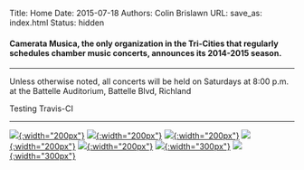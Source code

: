 Title: Home 
Date: 2015-07-18
Authors: Colin Brislawn
URL:
save_as: index.html 
Status: hidden

<!-- # Chamber Music for the Tri-Cities -->
#### Camerata Musica, the only organization in the Tri-Cities that regularly schedules chamber music concerts, announces its 2014-2015 season.

---

Unless otherwise noted, all concerts will be held on Saturdays at 8:00 p.m. at the Battelle Auditorium, Battelle Blvd, Richland

Testing Travis-CI

---

<!-- using relative links here for ease-->
[![ ]({filename}/images/Brasil200.png){:width="200px"}](brasil-guitar-duo.html)
[![ ]({filename}/images/OnyxMerge200.jpg){:width="200px"}](onyx-chamber-players.html)
[![ ]({filename}/images/BSandF200.jpg){:width="200px"}](byron-schenkman-friends.html)
[![ ]({filename}/images/JeffreySavage200.jpg){:width="200px"}](jeffrey-savage-piano.html)
[![ ]({filename}/images/Auryn200.jpg){:width="200px"}](auryn-quartet.html)
[![ ]({filename}/images/Merge400.jpg){:width="300px"}](blue-moon-trio-buxtehude-the-fantastic-style.html)
[![ ]({filename}/images/SeattleBaroque300.jpg){:width="300px"}](seattle-baroque-orchestra.html)
